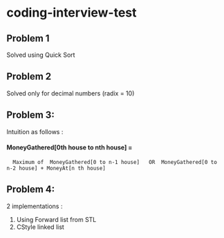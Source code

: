 # coding-interview-test

## Problem 1 
Solved using Quick Sort

## Problem 2
Solved only for decimal numbers (radix = 10)

## Problem 3:
Intuition as follows :

#### MoneyGathered[0th house to nth house] = 
      Maximum of  MoneyGathered[0 to n-1 house]   OR  MoneyGathered[0 to n-2 house] + MoneyAt[n th house]
                              
                              
## Problem 4: 
2 implementations :
1) Using Forward list from STL 
2) CStyle linked list 

